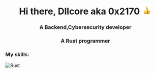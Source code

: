 <h1 align="center">Hi there, Dllcore aka 0x2170
<img src="finger.gif" height="32"/></h1>
<h3 align="center">A Backend,Cybersecurity developer</h3>
<h3 align="center">A Rust programmer</h3>
<p align="center">
<p\>

<div>
  <h3>My skills:</h4>
  <img src="https://img.shields.io/badge/rust-%23000000.svg?style=for-the-badge&logo=rust&logoColor=white", alt="Rust">
</div>
